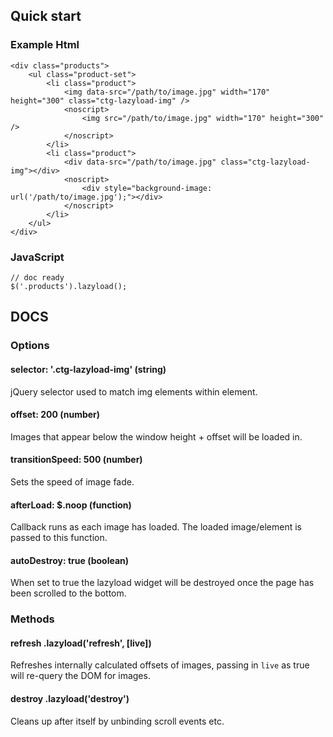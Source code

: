 ## Quick start

### Example Html

    <div class="products">
    	<ul class="product-set">
    		<li class="product">
	    		<img data-src="/path/to/image.jpg" width="170" height="300" class="ctg-lazyload-img" />
		        <noscript>
		            <img src="/path/to/image.jpg" width="170" height="300" />
		        </noscript>
	        </li>
	        <li class="product">
	    		<div data-src="/path/to/image.jpg" class="ctg-lazyload-img"></div>
		        <noscript>
		            <div style="background-image: url('/path/to/image.jpg');"></div>
		        </noscript>
	        </li>
    	</ul>
    </div>
	
### JavaScript

    // doc ready
    $('.products').lazyload();

## DOCS

### Options
#### selector: '.ctg-lazyload-img' (string)
jQuery selector used to match img elements within element.

#### offset: 200 (number)
Images that appear below the window height + offset will be loaded in.

#### transitionSpeed: 500 (number)
Sets the speed of image fade.

#### afterLoad: $.noop (function)
Callback runs as each image has loaded. The loaded image/element is passed to this function.

#### autoDestroy: true (boolean)
When set to true the lazyload widget will be destroyed once the page has been scrolled to the bottom.

### Methods
#### refresh .lazyload('refresh', [live])
Refreshes internally calculated offsets of images, passing in `live` as true will re-query the DOM for images.

#### destroy .lazyload('destroy')
Cleans up after itself by unbinding scroll events etc.